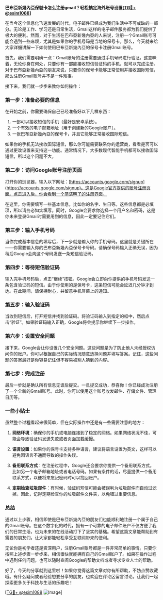 **巴布亞新幾內亞保號卡怎么注册gmail？轻松搞定海外账号设置[[TG💪+ @esim1088](https://t.me/s/esim1088)]**

在当今这个信息化飞速发展的时代，电子邮件已经成为我们生活中不可或缺的一部分。无论是工作、学习还是日常生活，Gmail这样的电子邮件服务都为我们提供了极大的便利。然而，对于生活在巴布亞新幾內亞的人来说，注册一个Gmail账号可能会遇到一些麻烦，尤其是如果你的手机号码是当地的保号卡。那么，今天就来给大家详细讲解一下如何使用巴布亞新幾內亞的保号卡注册Gmail账号。

首先，我们需要明确一点：Gmail账号的注册需要通过手机号码进行验证。这意味着，无论你身在何处，只要你有一部能接收短信验证码的手机，就可以完成注册。对于巴布亞新幾內亞的朋友来说，只要你的保号卡能够正常使用并接收国际短信，那么注册Gmail账号并不是一件难事。

接下来，我们就一步步来教你如何操作：

### **第一步：准备必要的信息**
在开始之前，你需要确保自己已经准备好以下几样东西：
1. 一部可以接收短信的手机（最好是安卓系统）。
2. 一个有效的电子邮箱地址（用于创建新的Google账户）。
3. 一张巴布亞新幾內亞的保号卡，并且它能够正常接收国际短信。

如果你的手机无法接收国际短信，那么你可能需要联系你的运营商，看看是否可以通过更改设置来支持这一功能。通常情况下，大多数现代智能手机都可以接收国际短信，所以这个问题不大。

### **第二步：访问Google账号注册页面**
打开你的浏览器，输入以下网址：[https://accounts.google.com/signup](https://accounts.google.com/signup)。这是Google官方提供的账号注册页面。点击进入后，你会看到一个简洁明了的注册界面。

在这里，你需要填写一些基本信息，比如你的名字、生日等。这些信息都是必填项，所以请务必如实填写。同时，Google会要求你选择一个用户名和密码，这是你未来登录Gmail时需要用到的信息，因此一定要记住它们。

### **第三步：输入手机号码**
当你完成基本信息的填写后，下一步就是输入你的手机号码。这里就是关键所在——你需要输入你的巴布亞新幾內亞保号卡号码。请确保号码输入正确无误，因为稍后Google会向这个号码发送一条短信验证码。

### **第四步：等待短信验证码**
输入完手机号码后，点击“继续”按钮。Google会立即向你提供的手机号码发送一条包含验证码的短信。由于你使用的是保号卡，这条短信可能会延迟几分钟才到达。在此期间，请保持耐心，并留意手机屏幕上的通知。

### **第五步：输入验证码**
当收到短信后，打开短信并找到验证码。将验证码输入到指定的框中，然后点击“验证”。如果验证码输入正确，Google将会提示你继续下一步操作。

### **第六步：设置安全问题**
接下来，Google会让你设置几个安全问题。这些问题是为了防止他人未经授权访问你的账户。你可以根据自己的实际情况随意选择问题并填写答案。记住，这些问题的答案最好是你容易记住但不容易被别人猜到的内容。

### **第七步：完成注册**
最后一步就是确认所有信息无误后提交。一旦提交成功，恭喜你！你已经成功注册了一个全新的Gmail账号。此时，你可以使用这个账号收发邮件、存储文件、管理日历等。

### **一些小贴士**
虽然整个过程看起来很简单，但在实际操作中还是有一些需要注意的地方：

1. **网络环境**：确保你的手机或电脑连接到了稳定的网络。如果网络状况不佳，可能会导致验证码发送失败或者页面加载缓慢。
   
2. **语言设置**：如果你的保号卡支持多种语言，建议将语言设置为英文，这样可以避免因语言不通而导致的操作失误。

3. **备用联系方式**：在注册过程中，Google还会要求你提供一个备用联系方式，比如另一个电子邮箱地址或者电话号码。如果有条件的话，尽量提供一个备用联系方式，以便将来忘记密码时可以找回账户。

4. **定期检查垃圾邮件**：有时候，验证码短信可能会被误判为垃圾邮件而自动过滤掉。因此，记得定期检查你的垃圾邮件文件夹，以免错过重要信息。

### **总结**
通过以上步骤，相信即使是巴布亞新幾內亞的朋友们也能顺利地注册一个属于自己的Gmail账号。在这个数字化的时代，拥有一个可靠的电子邮件账户不仅方便了我们的日常生活，也为未来的在线活动打下了坚实的基础。希望这篇文章能帮助到有需要的朋友们，让大家都能轻松享受互联网带来的便利。

无论你是初学者还是资深用户，注册Gmail账号都是一件非常简单的事情。只要你按照上述步骤一步步来，相信很快就能拥有自己的Gmail账户了。如果在操作过程中遇到任何问题，也可以随时查阅Google的帮助文档或者寻求专业人士的帮助。

好了，今天的分享就到这里啦！如果你觉得这篇文章对你有所帮助，不妨点赞收藏哦。有什么疑问或者经验想要分享的朋友，也欢迎在评论区留言讨论。让我们一起探索更多关于科技与生活的乐趣吧！

[[TG💪+ @esim1088](https://t.me/s/esim1088) ![Image](https://i.postimg.cc/4NQfJmqS/Snipaste-2025-05-13-00-14-12.png)]